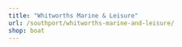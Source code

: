 ```yaml
---
title: "Whitworths Marine & Leisure"
url: /southport/whitworths-marine-and-leisure/
shop: boat
---
```

